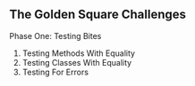 ## The Golden Square Challenges

Phase One: Testing Bites

1. Testing Methods With Equality
2. Testing Classes With Equality
3. Testing For Errors
